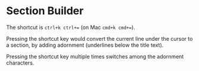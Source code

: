# Section Builder
The shortcut is `ctrl+k ctrl+=` (on Mac `cmd+k cmd+=`).

Pressing the shortcut key would convert the current line under the cursor to
a section, by adding adornment (underlines below the title text).

Pressing the shortcut key multiple times switches among the adornment
characters.
